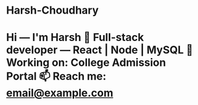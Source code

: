 # Harsh-Choudhary
# Hi — I'm Harsh 👋  **Full-stack developer** — React | Node | MySQL   🔭 Working on: College Admission Portal   📫 Reach me: email@example.com

